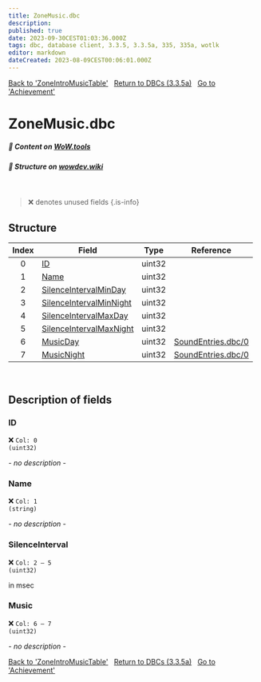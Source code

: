 ```yaml
---
title: ZoneMusic.dbc
description:
published: true
date: 2023-09-30CEST01:03:36.000Z
tags: dbc, database client, 3.3.5, 3.3.5a, 335, 335a, wotlk
editor: markdown
dateCreated: 2023-08-09CEST00:06:01.000Z
---
```

<a href="https://trinitycore.info/files/DBC/335/zoneintromusictable" class="mt-5 v-btn v-btn--depressed v-btn--flat v-btn--outlined theme--light v-size--default darkblue--text text--lighten-3"><span class="v-btn__content"><i aria-hidden="true" class="v-icon notranslate v-icon--left mdi mdi-arrow-left theme--light"></i><span>Back to 'ZoneIntroMusicTable'</span></span></a>&nbsp;&nbsp;&nbsp;<a href="https://trinitycore.info/files/DBC/335/DBC" class="mt-5 v-btn v-btn--depressed v-btn--flat v-btn--outlined theme--light v-size--default darkblue--text text--lighten-3"><span class="v-btn__content"><i aria-hidden="true" class="v-icon notranslate v-icon--left mdi mdi-home-outline theme--light"></i><span>Return to DBCs (3.3.5a)</span></span></a>&nbsp;&nbsp;&nbsp;<a href="https://trinitycore.info/files/DBC/335/achievement" class="mt-5 v-btn v-btn--depressed v-btn--flat v-btn--outlined theme--light v-size--default darkblue--text text--lighten-3"><span class="v-btn__content"><span>Go to 'Achievement'</span><i aria-hidden="true" class="v-icon notranslate v-icon--right mdi mdi-arrow-right theme--light"></i></span></a>

# ZoneMusic.dbc
##### :open_book: Content on [WoW.tools](https://wow.tools/dbc/?dbc=zonemusic&build=3.3.5.12340)
##### :pencil: Structure on [wowdev.wiki](https://wowdev.wiki/DB/ZoneMusic)
&nbsp;

> :x: denotes unused fields
{.is-info}


## Structure

| Index | Field | Type | Reference |
| :---: | --- | :---: | --- |
| 0 | [ID](#id-alt) | uint32 |  |
| 1 | [Name](#id-alt) | uint32 |  |
| 2 | [SilenceIntervalMinDay](#id-alt) | uint32 |  |
| 3 | [SilenceIntervalMinNight](#id-alt) | uint32 |  |
| 4 | [SilenceIntervalMaxDay](#id-alt) | uint32 |  |
| 5 | [SilenceIntervalMaxNight](#id-alt) | uint32 |  |
| 6 | [MusicDay](#id-alt) | uint32 | [SoundEntries.dbc/0](/files/DBC/335/soundentries#id-alt) |
| 7 | [MusicNight](#id-alt) | uint32 | [SoundEntries.dbc/0](/files/DBC/335/soundentries#id-alt) |
&nbsp;
## Description of fields

### ID <!-- {#id-alt} -->
:x: <code>Col: 0 (uint32)</code>

*- no description -*
&nbsp;

### Name <!-- {#name-alt} -->
:x: <code>Col: 1 (string)</code>

*- no description -*
&nbsp;

### SilenceInterval
:x: <code>Col: 2 &ndash; 5 (uint32)</code>

in msec
&nbsp;

### Music
:x: <code>Col: 6 &ndash; 7 (uint32)</code>

*- no description -*
&nbsp;

<a href="https://trinitycore.info/files/DBC/335/zoneintromusictable" class="mt-5 v-btn v-btn--depressed v-btn--flat v-btn--outlined theme--light v-size--default darkblue--text text--lighten-3"><span class="v-btn__content"><i aria-hidden="true" class="v-icon notranslate v-icon--left mdi mdi-arrow-left theme--light"></i><span>Back to 'ZoneIntroMusicTable'</span></span></a>&nbsp;&nbsp;&nbsp;<a href="https://trinitycore.info/files/DBC/335/DBC" class="mt-5 v-btn v-btn--depressed v-btn--flat v-btn--outlined theme--light v-size--default darkblue--text text--lighten-3"><span class="v-btn__content"><i aria-hidden="true" class="v-icon notranslate v-icon--left mdi mdi-home-outline theme--light"></i><span>Return to DBCs (3.3.5a)</span></span></a>&nbsp;&nbsp;&nbsp;<a href="https://trinitycore.info/files/DBC/335/achievement" class="mt-5 v-btn v-btn--depressed v-btn--flat v-btn--outlined theme--light v-size--default darkblue--text text--lighten-3"><span class="v-btn__content"><span>Go to 'Achievement'</span><i aria-hidden="true" class="v-icon notranslate v-icon--right mdi mdi-arrow-right theme--light"></i></span></a>
